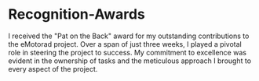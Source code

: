 # Recognition-Awards
I received the "Pat on the Back" award for my outstanding contributions to the eMotorad project. Over a span of just three weeks, I played a pivotal role in steering the project to success. My commitment to excellence was evident in the ownership of tasks and the meticulous approach I brought to every aspect of the project.
